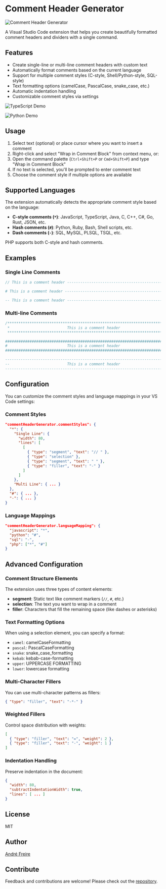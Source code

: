 # Comment Header Generator

![Comment Header Generator](assets/icon.png)

A Visual Studio Code extension that helps you create beautifully formatted comment headers and dividers with a single command.

## Features

- Create single-line or multi-line comment headers with custom text
- Automatically format comments based on the current language
- Support for multiple comment styles (C-style, Shell/Python-style, SQL-style)
- Text formatting options (camelCase, PascalCase, snake_case, etc.)
- Automatic indentation handling
- Customizable comment styles via settings

![TypeScript Demo](assets/demo_ts.gif)

![Python Demo](assets/demo_py.gif)

## Usage

1. Select text (optional) or place cursor where you want to insert a comment
2. Right-click and select "Wrap in Comment Block" from context menu, or:
3. Open the command palette (`Ctrl+Shift+P` or `Cmd+Shift+P`) and type "Wrap in Comment Block"
4. If no text is selected, you'll be prompted to enter comment text
5. Choose the comment style if multiple options are available

## Supported Languages

The extension automatically detects the appropriate comment style based on the language:

- **C-style comments (`*`)**: JavaScript, TypeScript, Java, C, C++, C#, Go, Rust, JSON, etc.
- **Hash comments (`#`)**: Python, Ruby, Bash, Shell scripts, etc.
- **Dash comments (`-`)**: SQL, MySQL, PLSQL, TSQL, etc.

PHP supports both C-style and hash comments.

## Examples

### Single Line Comments

```javascript
// This is a comment header ----------------------------------------------------
```

```python
# This is a comment header -----------------------------------------------------
```

```sql
-- This is a comment header ----------------------------------------------------
```

### Multi-line Comments

```javascript
/******************************************************************************
 *                          This is a comment header                          *
 ******************************************************************************/
```

```python
################################################################################
#                           This is a comment header                           #
################################################################################
```

```sql
--------------------------------------------------------------------------------
--                          This is a comment header                          --
--------------------------------------------------------------------------------
```

## Configuration

You can customize the comment styles and language mappings in your VS Code settings:

### Comment Styles

```json
"commentHeaderGenerator.commentStyles": {
  "*": {
    "Single Line": {
      "width": 80,
      "lines": [
        [
          { "type": "segment", "text": "// " },
          { "type": "selection" },
          { "type": "segment", "text": " " },
          { "type": "filler", "text": "-" }
        ]
      ]
    },
    "Multi Line": { ... }
  },
  "#": { ... },
  "-": { ... }
}
```

### Language Mappings

```json
"commentHeaderGenerator.languageMapping": {
  "javascript": "*",
  "python": "#",
  "sql": "-",
  "php": ["*", "#"]
}
```

## Advanced Configuration

### Comment Structure Elements

The extension uses three types of content elements:

- **segment**: Static text like comment markers (`//`, `#`, etc.)
- **selection**: The text you want to wrap in a comment
- **filler**: Characters that fill the remaining space (like dashes or asterisks)

### Text Formatting Options

When using a selection element, you can specify a format:

- `camel`: camelCaseFormatting
- `pascal`: PascalCaseFormatting
- `snake`: snake_case_formatting
- `kebab`: kebab-case-formatting
- `upper`: UPPERCASE FORMATTING
- `lower`: lowercase formatting

### Multi-Character Fillers

You can use multi-character patterns as fillers:

```json
{ "type": "filler", "text": "-*-" }
```

### Weighted Fillers

Control space distribution with weights:

```json
[
  { "type": "filler", "text": "=", "weight": 2 },
  { "type": "filler", "text": "-", "weight": 1 }
]
```

### Indentation Handling

Preserve indentation in the document:

```json
{
  "width": 80,
  "subtractIndentationWidth": true,
  "lines": [ ... ]
}
```

## License

MIT

## Author

[André Freire](https://github.com/anfreire)

## Contribute

Feedback and contributions are welcome! Please check out the [repository](https://github.com/anfreire/Comment-Header-Generator).
